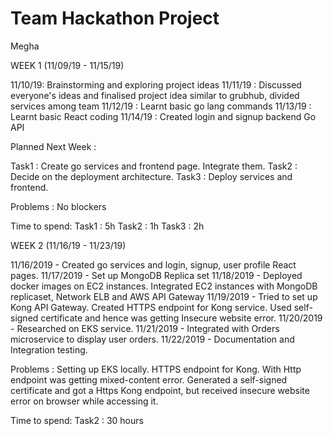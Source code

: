 # Team Hackathon Project

Megha

WEEK 1 (11/09/19 - 11/15/19)

11/10/19: Brainstorming and exploring project ideas
11/11/19 : Discussed everyone's ideas and finalised project idea similar to grubhub, divided services among team
11/12/19 : Learnt basic go lang commands
11/13/19 : Learnt basic React coding
11/14/19 : Created login and signup backend Go API

Planned Next Week :

Task1 : Create go services and frontend page. Integrate them.
Task2 : Decide on the deployment architecture.
Task3 : Deploy services and frontend.

Problems :
No blockers

Time to spend:
Task1 : 5h
Task2 : 1h
Task3 : 2h

WEEK 2 (11/16/19 - 11/23/19)

11/16/2019 - Created go services and login, signup, user profile React pages.
11/17/2019 - Set up MongoDB Replica set
11/18/2019 - Deployed docker images on EC2 instances. Integrated EC2 instances with MongoDB replicaset, Network ELB and AWS API Gateway
11/19/2019 - Tried to set up Kong API Gateway. Created HTTPS endpoint for Kong service. Used self-signed certificate and hence was getting Insecure website error.
11/20/2019 - Researched on EKS service.
11/21/2019 - Integrated with Orders microservice to display user orders.
11/22/2019 - Documentation and Integration testing.

Problems :
Setting up EKS locally. HTTPS endpoint for Kong. With Http endpoint was getting mixed-content error. Generated a self-signed certificate and got a Https Kong endpoint, but received insecure website error on browser while accessing it.

Time to spend:
Task2 : 30 hours
